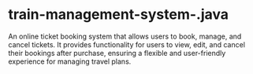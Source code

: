 # train-management-system-.java
An online ticket booking system that allows users to book, manage, and cancel tickets. It provides functionality for users to view, edit, and cancel their bookings after purchase, ensuring a flexible and user-friendly experience for managing travel plans.
